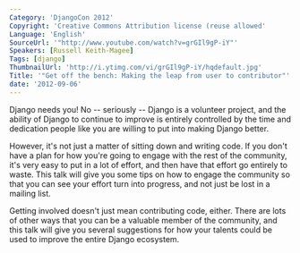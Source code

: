 ```yaml
---
Category: 'DjangoCon 2012'
Copyright: 'Creative Commons Attribution license (reuse allowed'
Language: 'English'
SourceUrl: '"http://www.youtube.com/watch?v=grGIl9gP-iY"'
Speakers: [Russell Keith-Magee]
Tags: [django]
ThumbnailUrl: 'http://i.ytimg.com/vi/grGIl9gP-iY/hqdefault.jpg'
Title: '"Get off the bench: Making the leap from user to contributor"'
date: '2012-09-06'
---
```

Django needs you! No -- seriously -- Django is a volunteer project, and the
ability of Django to continue to improve is entirely controlled by the time
and dedication people like you are willing to put into making Django better.

However, it's not just a matter of sitting down and writing code. If you don't
have a plan for how you're going to engage with the rest of the community,
it's very easy to put in a lot of effort, and then have that effort go
entirely to waste. This talk will give you some tips on how to engage the
community so that you can see your effort turn into progress, and not just be
lost in a mailing list.

Getting involved doesn't just mean contributing code, either. There are lots
of other ways that you can be a valuable member of the community, and this
talk will give you several suggestions for how your talents could be used to
improve the entire Django ecosystem.

